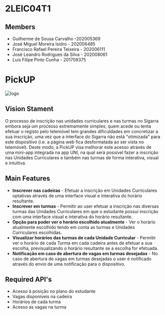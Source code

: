 # 2LEIC04T1

## Members
 - Guilherme de Sousa Carvalho -202005369
 - José Miguel Moreira Isidro - 202006485
 - Francisco Rafael Pereira Teixeira - 202006111
 - José Leandro Rodrigues da Silva - 202008061
 - Luis Filipe Pinto Cunha - 201709375


# PickUP

![logo](https://user-images.githubusercontent.com/93782886/160712819-5d3450ed-89fd-4041-92d0-6aaefd90687d.png)


## Vision Stament
O processo de inscrição nas unidades curriculares e nas turmas no Sigarra embora seja um processo extremamente simples, quem acede ou tenta efetuar o registo pelo telemóvel tem grandes dificuldades em concretizar a sua inscrição, uma vez que a interface do Sigarra não está "otimizada" para este dispositivo (i.e. a página web fica desformatada ao ser vista no telemóvel). Deste modo, a PickUP visa melhorar este acesso através de uma mini-app integrada na app UNI, na qual será possível fazer a inscrição nas Unidades Curriculares e também nas turmas de forma interativa, visual e intuitiva. 

## Main Features
 - <b>Inscrever nas cadeiras</b> - Efetuar a inscrição em Unidades Curriculares optativas através de uma interface visual e interativa do horário resultante. 
 - <b>Inscrever em turmas</b>   - Permitir ao user efetuar a inscrição nas diversas turmas das Unidades Curriculares em que o estudante possui inscrição com uma interface visual e interativa do horário resultante. 
 - <b>Opção para poder ver o horário escolhido atualmente</b> - Ver o horário atualmente escolhido tendo em conta as turmas e Unidades Curriculares escolhidas. 
 - <b>Visualizar horários das turmas de cada Unidade Curricular</b> - Permitir ver o horário de cada Turma em cada cadeira antes de efetuar a sua escolha, previsualizando o horário resultante se a escolha for efetuada. 
 - <b>Notificação em caso de abertura de vagas em turmas desejadas</b> - No caso de abertura de vagas em turmas desejadas o user é notificado através do envio de uma notificação para o dispositivo.

## Required API's
- Acesso á posição no plano do estudante 
- Vagas disponíveis na cadeira  
- Horários de cada turma 
- Acesso as vagas na turma
